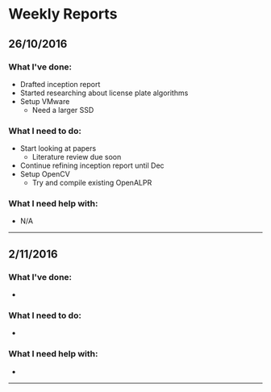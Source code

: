 # Weekly Reports

## 26/10/2016
### What I've done:
- Drafted inception report
- Started researching about license plate algorithms
- Setup VMware
    - Need a larger SSD

### What I need to do:
- Start looking at papers
    - Literature review due soon
- Continue refining inception report until Dec
- Setup OpenCV
    - Try and compile existing OpenALPR

### What I need help with:
- N/A

---
## 2/11/2016
### What I've done:
- 

### What I need to do:
- 

### What I need help with:
-

---